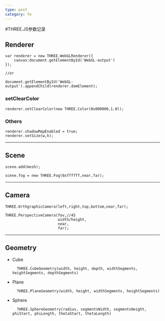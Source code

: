 ```yaml
---
type: post
category: fe
---
```


#THREE.JS参数记录
## Renderer

    var renderer = new THREE.WebGLRenderer({
        canvas:document.getElementById('WebGL-output')
    });
    
    //or
    
    document.getElementById('WebGL-output').appendChild(renderer.domElement);
    
### setClearColor

    renderer.setClearColor(new THREE.Color(0x000000,1.0));
    
### Others

    renderer.shadowMapEnabled = true;
    renderer.setSize(w,h);
    
***

## Scene

    scene.add(mesh);
        
    scene.fog = new THREE.Fog(0xffffff,near,far);
        
***

## Camera

    THREE.OrthgraphicCamera(left,right,top,bottom,near,far);
    
    THREE.PerspectiveCamera(fov,//45
                            width/height,
                            near,
                            far);
                            
***

## Geometry

* Cube

        THREE.CubeGeometry(width, height, depth, widthSegments, heightSegments, depthSegments)
    
* Plane

        THREE.PlaneGeometry(width, height, widthSegments, heightSegments)
        
* Sphere

        THREE.SphereGeometry(radius, segmentsWidth, segmentsHeight, phiStart, phiLength, thetaStart, thetaLength)

        